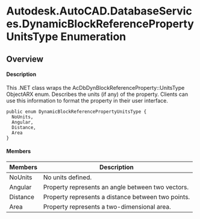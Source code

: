 # Autodesk.AutoCAD.DatabaseServices.DynamicBlockReferencePropertyUnitsType Enumeration

## Overview

#### Description
This .NET class wraps the AcDbDynBlockReferenceProperty::UnitsType ObjectARX enum. 
Describes the units (if any) of the property. Clients can use this information to format the property in their user interface.
```text
public enum DynamicBlockReferencePropertyUnitsType {
  NoUnits,
  Angular,
  Distance,
  Area
}
```

#### Members

| Members | Description |
| --- | --- |
| NoUnits | No units defined. |
| Angular | Property represents an angle between two vectors. |
| Distance | Property represents a distance between two points. |
| Area | Property represents a two-dimensional area. |